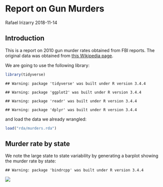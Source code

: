 Report on Gun Murders
================
Rafael Irizarry
2018-11-14

Introduction
------------

This is a report on 2010 gun murder rates obtained from FBI reports. The original data was obtained from [this Wikipedia page](https://en.wikipedia.org/wiki/Murder_in_the_United_States_by_state).

We are going to use the following library:

``` r
library(tidyverse)
```

    ## Warning: package 'tidyverse' was built under R version 3.4.4

    ## Warning: package 'ggplot2' was built under R version 3.4.4

    ## Warning: package 'readr' was built under R version 3.4.4

    ## Warning: package 'dplyr' was built under R version 3.4.4

and load the data we already wrangled:

``` r
load("rda/murders.rda")
```

Murder rate by state
--------------------

We note the large state to state variability by generating a barplot showing the murder rate by state:

    ## Warning: package 'bindrcpp' was built under R version 3.4.4

![](Report-on-Gun-Murders_files/figure-markdown_github/murder-rate-by-state-1.png)
